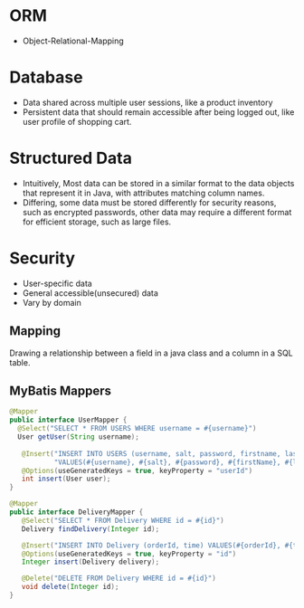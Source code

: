 # ORM
- Object-Relational-Mapping

# Database
- Data shared across multiple user sessions, like a product inventory
- Persistent data that should remain accessible after being logged out, like user profile of shopping cart. 

# Structured Data
- Intuitively, Most data can be stored in a similar format to the data objects that represent it in Java, with attributes matching column names.
- Differing, some data must be stored differently for security reasons, such as encrypted passwords, other data may require a different format for efficient storage, such as large files. 

# Security
- User-specific data
- General accessible(unsecured) data
- Vary by domain

## Mapping
Drawing a relationship between a field in a java class and a column in a SQL table.

## MyBatis Mappers
```java
@Mapper
public interface UserMapper {
  @Select("SELECT * FROM USERS WHERE username = #{username}")
  User getUser(String username);
  
   @Insert("INSERT INTO USERS (username, salt, password, firstname, lastname) " +
           "VALUES(#{username}, #{salt}, #{password}, #{firstName}, #{lastName})")
   @Options(useGeneratedKeys = true, keyProperty = "userId")
   int insert(User user);
}
```

```java
@Mapper
public interface DeliveryMapper {
   @Select("SELECT * FROM Delivery WHERE id = #{id}")
   Delivery findDelivery(Integer id);

   @Insert("INSERT INTO Delivery (orderId, time) VALUES(#{orderId}, #{time})")
   @Options(useGeneratedKeys = true, keyProperty = "id")
   Integer insert(Delivery delivery);

   @Delete("DELETE FROM Delivery WHERE id = #{id}")
   void delete(Integer id);
}

```
